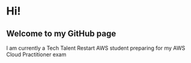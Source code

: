 
<html>
  <h1> Hi! </h1>
  <h2>Welcome to my GitHub page</h2>
  <p> I am currently a Tech Talent Restart AWS student preparing for my AWS Cloud Practitioner exam</p>
  
  </html>
